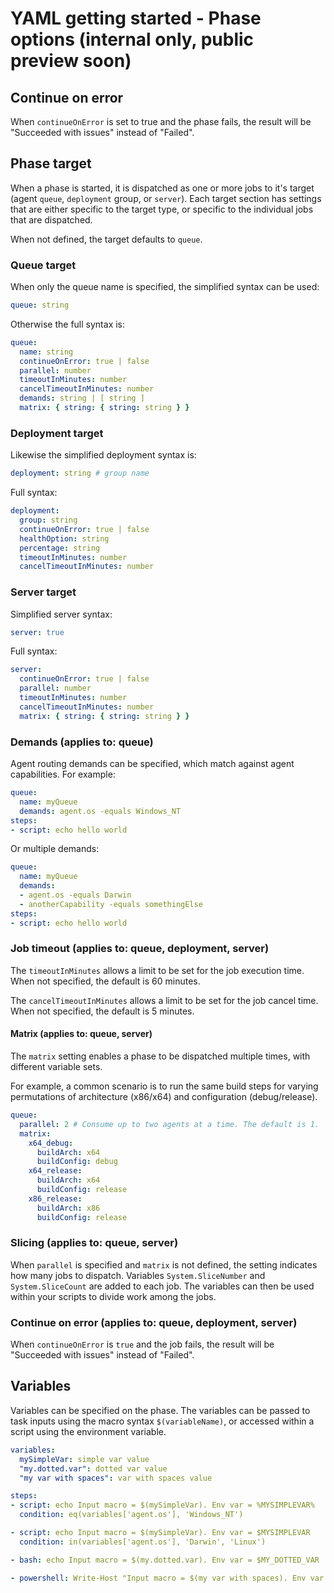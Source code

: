# YAML getting started - Phase options (internal only, public preview soon)

## Continue on error

When `continueOnError` is set to true and the phase fails, the result will be \"Succeeded with issues\" instead of "Failed\".

<!--
## Enable access token

When `enableAccessToken` is set to true, script tasks (script, powershell, bash) will have access to the job OAuth token. The token can be passed to inputs using the macro `$(System.AccessToken)`, or accessed within a script via the environment variable `SYSTEM_ACCESSTOKEN`.
-->

## Phase target

When a phase is started, it is dispatched as one or more jobs to it's target (agent `queue`, `deployment` group, or `server`). Each target section has settings that are either specific to the target type, or specific to the individual jobs that are dispatched.

When not defined, the target defaults to `queue`.

### Queue target

When only the queue name is specified, the simplified syntax can be used:

```yaml
queue: string
```

Otherwise the full syntax is:

```yaml
queue:
  name: string
  continueOnError: true | false
  parallel: number
  timeoutInMinutes: number
  cancelTimeoutInMinutes: number
  demands: string | [ string ]
  matrix: { string: { string: string } }
```

### Deployment target

Likewise the simplified deployment syntax is:

```yaml
deployment: string # group name
```

Full syntax:

```yaml
deployment:
  group: string
  continueOnError: true | false
  healthOption: string
  percentage: string
  timeoutInMinutes: number
  cancelTimeoutInMinutes: number
```

### Server target

Simplified server syntax:

```yaml
server: true
```

Full syntax:

```yaml
server:
  continueOnError: true | false
  parallel: number
  timeoutInMinutes: number
  cancelTimeoutInMinutes: number
  matrix: { string: { string: string } }
```

### Demands (applies to: queue)

Agent routing demands can be specified, which match against agent capabilities. For example:

```yaml
queue:
  name: myQueue
  demands: agent.os -equals Windows_NT
steps:
- script: echo hello world
```

Or multiple demands:

```yaml
queue:
  name: myQueue
  demands:
  - agent.os -equals Darwin
  - anotherCapability -equals somethingElse
steps:
- script: echo hello world
```

### Job timeout (applies to: queue, deployment, server)

The `timeoutInMinutes` allows a limit to be set for the job execution time. When not specified, the default is 60 minutes.

The `cancelTimeoutInMinutes` allows a limit to be set for the job cancel time. When not specified, the default is 5 minutes.

#### Matrix (applies to: queue, server)

The `matrix` setting enables a phase to be dispatched multiple times, with different variable sets.

For example, a common scenario is to run the same build steps for varying permutations of architecture (x86/x64) and configuration (debug/release).

```yaml
queue:
  parallel: 2 # Consume up to two agents at a time. The default is 1.
  matrix:
    x64_debug:
      buildArch: x64
      buildConfig: debug
    x64_release:
      buildArch: x64
      buildConfig: release
    x86_release:
      buildArch: x86
      buildConfig: release
```

### Slicing (applies to: queue, server)

When `parallel` is specified and `matrix` is not defined, the setting indicates how many jobs to dispatch. Variables `System.SliceNumber` and `System.SliceCount` are added to each job. The variables can then be used within your scripts to divide work among the jobs.

### Continue on error (applies to: queue, deployment, server)

When `continueOnError` is `true` and the job fails, the result will be \"Succeeded with issues\" instead of "Failed\".

## Variables

Variables can be specified on the phase. The variables can be passed to task inputs using the macro syntax `$(variableName)`, or accessed within a script using the environment variable.

```yaml
variables:
  mySimpleVar: simple var value
  "my.dotted.var": dotted var value
  "my var with spaces": var with spaces value

steps:
- script: echo Input macro = $(mySimpleVar). Env var = %MYSIMPLEVAR%
  condition: eq(variables['agent.os'], 'Windows_NT')

- script: echo Input macro = $(mySimpleVar). Env var = $MYSIMPLEVAR
  condition: in(variables['agent.os'], 'Darwin', 'Linux')

- bash: echo Input macro = $(my.dotted.var). Env var = $MY_DOTTED_VAR

- powershell: Write-Host "Input macro = $(my var with spaces). Env var = $env:MY_VAR_WITH_SPACES"
```
